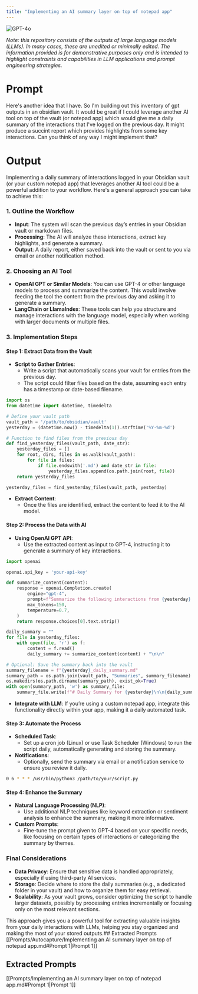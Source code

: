 ```yaml
---
title: "Implementing an AI summary layer on top of notepad app"
---
```

![GPT-4o](https://img.shields.io/badge/GPT--4o-3333FF?style=for-the-badge&logo=openai&logoColor=white)



*Note: this repository consists of the outputs of large language models (LLMs). In many cases, these are unedited or minimally edited. The information provided is for demonstrative purposes only and is intended to highlight constraints and capabilities in LLM applications and prompt engineering strategies.*


# Prompt
Here's another idea that I have. So I'm building out this inventory of gpt outputs in an obsidian vault. It would be great if I could leverage another AI tool on top of the vault (or notepad app) which would give me a daily summary of the interactions that I've logged on the previous day. It might produce a succint report which provides highlights from some key interactions. Can you think of any way I might implement that?

# Output
Implementing a daily summary of interactions logged in your Obsidian vault (or your custom notepad app) that leverages another AI tool could be a powerful addition to your workflow. Here's a general approach you can take to achieve this:

### **1. Outline the Workflow**
   - **Input**: The system will scan the previous day’s entries in your Obsidian vault or markdown files.
   - **Processing**: The AI will analyze these interactions, extract key highlights, and generate a summary.
   - **Output**: A daily report, either saved back into the vault or sent to you via email or another notification method.

### **2. Choosing an AI Tool**
   - **OpenAI GPT or Similar Models**: You can use GPT-4 or other language models to process and summarize the content. This would involve feeding the tool the content from the previous day and asking it to generate a summary.
   - **LangChain or LlamaIndex**: These tools can help you structure and manage interactions with the language model, especially when working with larger documents or multiple files.

### **3. Implementation Steps**

#### **Step 1: Extract Data from the Vault**
   - **Script to Gather Entries**:
     - Write a script that automatically scans your vault for entries from the previous day.
     - The script could filter files based on the date, assuming each entry has a timestamp or date-based filename.

   ```python
   import os
   from datetime import datetime, timedelta

   # Define your vault path
   vault_path = '/path/to/obsidian/vault'
   yesterday = (datetime.now() - timedelta(1)).strftime('%Y-%m-%d')

   # Function to find files from the previous day
   def find_yesterday_files(vault_path, date_str):
       yesterday_files = []
       for root, dirs, files in os.walk(vault_path):
           for file in files:
               if file.endswith('.md') and date_str in file:
                   yesterday_files.append(os.path.join(root, file))
       return yesterday_files

   yesterday_files = find_yesterday_files(vault_path, yesterday)
   ```

   - **Extract Content**:
     - Once the files are identified, extract the content to feed it to the AI model.

#### **Step 2: Process the Data with AI**
   - **Using OpenAI GPT API**:
     - Use the extracted content as input to GPT-4, instructing it to generate a summary of key interactions.

   ```python
   import openai

   openai.api_key = 'your-api-key'

   def summarize_content(content):
       response = openai.Completion.create(
           engine="gpt-4",
           prompt=f"Summarize the following interactions from {yesterday}:\n{content}\nHighlight key points and provide a summary.",
           max_tokens=150,
           temperature=0.7,
       )
       return response.choices[0].text.strip()

   daily_summary = ""
   for file in yesterday_files:
       with open(file, 'r') as f:
           content = f.read()
           daily_summary += summarize_content(content) + "\n\n"

   # Optional: Save the summary back into the vault
   summary_filename = f"{yesterday}_daily_summary.md"
   summary_path = os.path.join(vault_path, "Summaries", summary_filename)
   os.makedirs(os.path.dirname(summary_path), exist_ok=True)
   with open(summary_path, 'w') as summary_file:
       summary_file.write(f"# Daily Summary for {yesterday}\n\n{daily_summary}")
   ```

   - **Integrate with LLM**: If you’re using a custom notepad app, integrate this functionality directly within your app, making it a daily automated task.

#### **Step 3: Automate the Process**
   - **Scheduled Task**:
     - Set up a cron job (Linux) or use Task Scheduler (Windows) to run the script daily, automatically generating and storing the summary.
   - **Notifications**:
     - Optionally, send the summary via email or a notification service to ensure you review it daily.

   ```bash
   0 6 * * * /usr/bin/python3 /path/to/your/script.py
   ```

#### **Step 4: Enhance the Summary**
   - **Natural Language Processing (NLP)**:
     - Use additional NLP techniques like keyword extraction or sentiment analysis to enhance the summary, making it more informative.
   - **Custom Prompts**:
     - Fine-tune the prompt given to GPT-4 based on your specific needs, like focusing on certain types of interactions or categorizing the summary by themes.

### **Final Considerations**
- **Data Privacy**: Ensure that sensitive data is handled appropriately, especially if using third-party AI services.
- **Storage**: Decide where to store the daily summaries (e.g., a dedicated folder in your vault) and how to organize them for easy retrieval.
- **Scalability**: As your vault grows, consider optimizing the script to handle larger datasets, possibly by processing entries incrementally or focusing only on the most relevant sections.

This approach gives you a powerful tool for extracting valuable insights from your daily interactions with LLMs, helping you stay organized and making the most of your stored outputs.## Extracted Prompts
[[Prompts/Autocapture/Implementing an AI summary layer on top of notepad app.md#Prompt 1|Prompt 1]]





## Extracted Prompts
[[Prompts/Implementing an AI summary layer on top of notepad app.md#Prompt 1|Prompt 1]]
